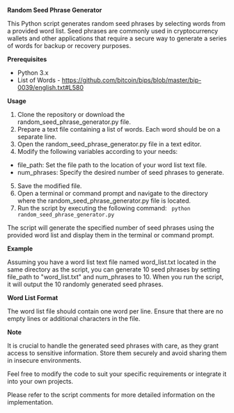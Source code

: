 **Random Seed Phrase Generator**

This Python script generates random seed phrases by selecting words from a provided word list. Seed phrases are commonly used in cryptocurrency wallets and other applications that require a secure way to generate a series of words for backup or recovery purposes.

**Prerequisites**

- Python 3.x
- List of Words - https://github.com/bitcoin/bips/blob/master/bip-0039/english.txt#L580

**Usage**
1. Clone the repository or download the random_seed_phrase_generator.py file.
2. Prepare a text file containing a list of words. Each word should be on a separate line.
3. Open the random_seed_phrase_generator.py file in a text editor.
4. Modify the following variables according to your needs:
- file_path: Set the file path to the location of your word list text file.
- num_phrases: Specify the desired number of seed phrases to generate.
5. Save the modified file.
6. Open a terminal or command prompt and navigate to the directory where the random_seed_phrase_generator.py file is located.
7. Run the script by executing the following command:
``` python random_seed_phrase_generator.py```


The script will generate the specified number of seed phrases using the provided word list and display them in the terminal or command prompt.

**Example**

Assuming you have a word list text file named word_list.txt located in the same directory as the script, you can generate 10 seed phrases by setting file_path to "word_list.txt" and num_phrases to 10. When you run the script, it will output the 10 randomly generated seed phrases.

**Word List Format**

The word list file should contain one word per line. Ensure that there are no empty lines or additional characters in the file.

**Note**

It is crucial to handle the generated seed phrases with care, as they grant access to sensitive information. Store them securely and avoid sharing them in insecure environments.

Feel free to modify the code to suit your specific requirements or integrate it into your own projects.

Please refer to the script comments for more detailed information on the implementation.
